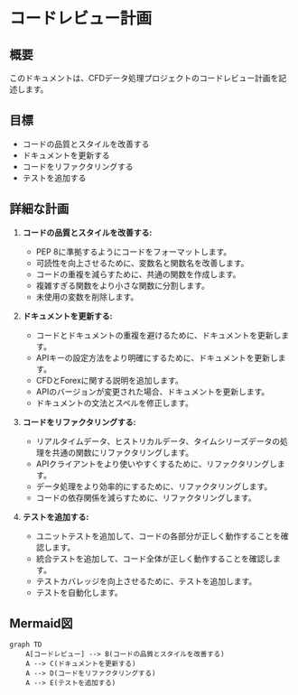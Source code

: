 # コードレビュー計画

## 概要

このドキュメントは、CFDデータ処理プロジェクトのコードレビュー計画を記述します。

## 目標

*   コードの品質とスタイルを改善する
*   ドキュメントを更新する
*   コードをリファクタリングする
*   テストを追加する

## 詳細な計画

1.  **コードの品質とスタイルを改善する:**
    *   PEP 8に準拠するようにコードをフォーマットします。
    *   可読性を向上させるために、変数名と関数名を改善します。
    *   コードの重複を減らすために、共通の関数を作成します。
    *   複雑すぎる関数をより小さな関数に分割します。
    *   未使用の変数を削除します。

2.  **ドキュメントを更新する:**
    *   コードとドキュメントの重複を避けるために、ドキュメントを更新します。
    *   APIキーの設定方法をより明確にするために、ドキュメントを更新します。
    *   CFDとForexに関する説明を追加します。
    *   APIのバージョンが変更された場合、ドキュメントを更新します。
    *   ドキュメントの文法とスペルを修正します。

3.  **コードをリファクタリングする:**
    *   リアルタイムデータ、ヒストリカルデータ、タイムシリーズデータの処理を共通の関数にリファクタリングします。
    *   APIクライアントをより使いやすくするために、リファクタリングします。
    *   データ処理をより効率的にするために、リファクタリングします。
    *   コードの依存関係を減らすために、リファクタリングします。

4.  **テストを追加する:**
    *   ユニットテストを追加して、コードの各部分が正しく動作することを確認します。
    *   統合テストを追加して、コード全体が正しく動作することを確認します。
    *   テストカバレッジを向上させるために、テストを追加します。
    *   テストを自動化します。

## Mermaid図

```mermaid
graph TD
    A[コードレビュー] --> B(コードの品質とスタイルを改善する)
    A --> C(ドキュメントを更新する)
    A --> D(コードをリファクタリングする)
    A --> E(テストを追加する)